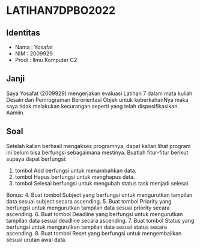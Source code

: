 # LATIHAN7DPBO2022
## Identitas
- Nama : Yosafat
- NIM  : 2009929
- Prodi : Ilmu Komputer C2

## Janji
Saya Yosafat (2009929) mengerjakan evaluasi Latihan 7 dalam mata kuliah Desain dan Pemrograman Berorientasi Objek untuk keberkahanNya maka saya tidak melakukan kecurangan seperti yang telah dispesifikasikan. Aamiin.

## Soal

Setelah kalian berhasil mengakses programnya, dapat kalian lihat program ini belum bisa berfungsi sebagaimana mestinya. Buatlah fitur-fitur berikut supaya dapat berfungsi:
1. tombol Add berfungsi untuk menambahkan data.
2. tombol Hapus berfungsi untuk menghapus data.
3. tombol Selesai berfungsi untuk mengubah status task menjadi selesai.

Bonus:
4. Buat tombol Subject yang berfungsi untuk mengurutkan tampilan data sesuai subject secara ascending.
5. Buat tombol Priority yang berfungsi untuk mengurutkan tampilan data sesuai priority secara ascending.
6. Buat tombol Deadline yang berfungsi untuk mengurutkan tampilan data sesuai deadline secara ascending.
7. Buat tombol Status yang berfungsi untuk mengurutkan tampilan data sesuai status secara ascending.
8. Buat tombol Reset yang berfungsi untuk mengembalikan sesuai urutan awal data.
